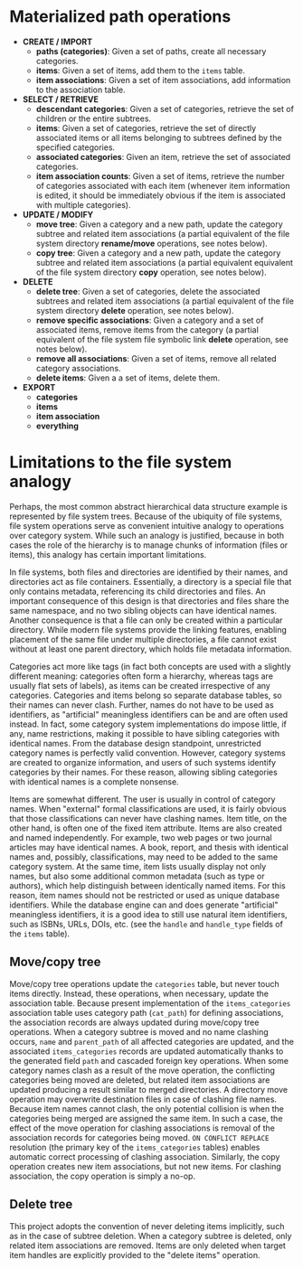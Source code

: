 # Materialized path operations

- **CREATE / IMPORT**
    - **paths (categories)**: Given a set of paths, create all necessary categories.
    - **items**: Given a set of items, add them to the `items` table.
    - **item associations**: Given a set of item associations, add information to the association table.
- **SELECT / RETRIEVE**
    - **descendant categories**: Given a set of categories, retrieve the set of children or the entire subtrees.
    - **items**: Given a set of categories, retrieve the set of directly associated items or all items belonging to subtrees defined by the specified categories.
    - **associated categories**: Given an item, retrieve the set of associated categories.
    - **item association counts**: Given a set of items, retrieve the number of categories associated with each item (whenever item information is edited, it should be immediately obvious if the item is associated with multiple categories).
- **UPDATE / MODIFY**
    - **move tree**: Given a category and a new path, update the category subtree and related item associations (a partial equivalent of the file system directory **rename/move** operations, see notes below).
    - **copy tree**: Given a category and a new path, update the category subtree and related item associations (a partial equivalent equivalent of the file system directory **copy** operation, see notes below).
- **DELETE**
    - **delete tree**: Given a set of categories, delete the associated subtrees and related item associations (a partial equivalent of the file system directory **delete** operation, see notes below).
    - **remove specific associations**: Given a category and a set of associated items, remove items from the category (a partial equivalent of the file system file symbolic link **delete** operation, see notes below).
    - **remove all associations**: Given a set of items, remove all related category associations.
    - **delete items**: Given a a set of items, delete them.
- **EXPORT**
    - **categories**
    - **items**
    - **item association**
    - **everything**

# Limitations to the file system analogy

Perhaps, the most common abstract hierarchical data structure example is represented by file system trees. Because of the ubiquity of file systems, file system operations serve as convenient intuitive analogy to operations over category system. While such an analogy is justified, because in both cases the role of the hierarchy is to manage chunks of information (files or items), this analogy has certain important limitations. 

In file systems, both files and directories are identified by their names, and directories act as file containers. Essentially, a directory is a special file that only contains metadata, referencing its child directories and files. An important consequence of this design is that directories and files share the same namespace, and no two sibling objects can have identical names. Another consequence is that a file can only be created within a particular directory. While modern file systems provide the linking features, enabling placement of the same file under multiple directories, a file cannot exist without at least one parent directory, which holds file metadata information.

Categories act more like tags (in fact both concepts are used with a slightly different meaning: categories often form a hierarchy, whereas tags are usually flat sets of labels), as items can be created irrespective of any categories. Categories and items belong so separate database tables, so their names can never clash. Further, names do not have to be used as identifiers, as "artificial" meaningless identifiers can be and are often used instead. In fact, some category system implementations do impose little, if any, name restrictions, making it possible to have sibling categories with identical names. From the database design standpoint, unrestricted category names is perfectly valid convention. However, category systems are created to organize information, and users of such systems identify categories by their names. For these reason, allowing sibling categories with identical names is a complete nonsense.

Items are somewhat different. The user is usually in control of category names. When "external" formal classifications are used, it is fairly obvious that those classifications can never have clashing names. Item title, on the other hand, is often one of the fixed item attribute. Items are also created and named independently. For example, two web pages or two journal articles may have identical names. A book, report, and thesis with identical names and, possibly, classifications, may need to be added to the same category system. At the same time, item lists usually display not only names, but also some additional common metadata (such as type or authors), which help distinguish between identically named items. For this reason, item names should not be restricted or used as unique database identifiers. While the database engine can and does generate "artificial" meaningless identifiers, it is a good idea to still use natural item identifiers, such as ISBNs, URLs, DOIs, etc. (see the `handle` and `handle_type` fields of the `items` table).

## Move/copy tree

Move/copy tree operations update the `categories` table, but never touch items directly. Instead, these operations, when necessary, update the association table. Because present implementation of the `items_categories` association table uses category path (`cat_path`) for defining associations, the association records are always updated during move/copy tree operations. When a category subtree is moved and no name clashing occurs, `name` and `parent_path` of all affected categories are updated, and the associated `items_categories` records are updated automatically thanks to the generated field `path` and cascaded foreign key operations. When some category names clash as a result of the move operation, the conflicting categories being moved are deleted, but related item associations are updated producing a result similar to merged directories. A directory move operation may overwrite destination files in case of clashing file names. Because item names cannot clash, the only potential collision is when the categories being merged are assigned the same item. In such a case, the effect of the move operation for clashing associations is removal of the association records for categories being moved. `ON CONFLICT REPLACE` resolution (the primary key of the `items_categories` tables) enables automatic correct processing of clashing association. Similarly, the copy operation creates new item associations, but not new items. For clashing association, the copy operation is simply a no-op.

## Delete tree

This project adopts the convention of never deleting items implicitly, such as in the case of subtree deletion. When a category subtree is deleted, only related item associations are removed. Items are only deleted when target item handles are explicitly provided to the "delete items" operation.